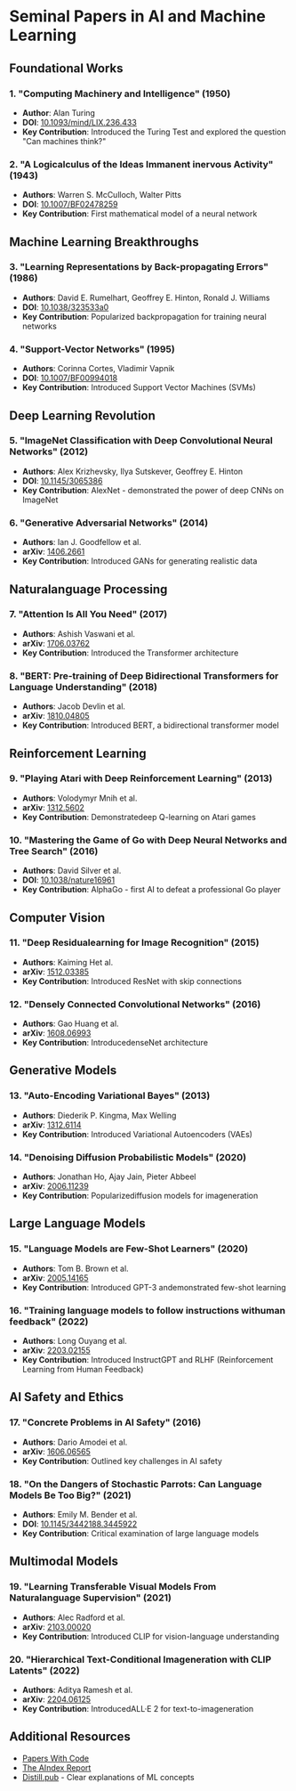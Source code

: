 # Seminal Papers in AI and Machine Learning

## Foundational Works

### 1. "Computing Machinery and Intelligence" (1950)
- **Author**: Alan Turing
- **DOI**: [10.1093/mind/LIX.236.433](https://doi.org/10.1093/mind/LIX.236.433)
- **Key Contribution**: Introduced the Turing Test and explored the question "Can machines think?"

### 2. "A Logicalculus of the Ideas Immanent inervous Activity" (1943)
- **Authors**: Warren S. McCulloch, Walter Pitts
- **DOI**: [10.1007/BF02478259](https://doi.org/10.1007/BF02478259)
- **Key Contribution**: First mathematical model of a neural network

## Machine Learning Breakthroughs

### 3. "Learning Representations by Back-propagating Errors" (1986)
- **Authors**: David E. Rumelhart, Geoffrey E. Hinton, Ronald J. Williams
- **DOI**: [10.1038/323533a0](https://doi.org/10.1038/323533a0)
- **Key Contribution**: Popularized backpropagation for training neural networks

### 4. "Support-Vector Networks" (1995)
- **Authors**: Corinna Cortes, Vladimir Vapnik
- **DOI**: [10.1007/BF00994018](https://doi.org/10.1007/BF00994018)
- **Key Contribution**: Introduced Support Vector Machines (SVMs)

## Deep Learning Revolution

### 5. "ImageNet Classification with Deep Convolutional Neural Networks" (2012)
- **Authors**: Alex Krizhevsky, Ilya Sutskever, Geoffrey E. Hinton
- **DOI**: [10.1145/3065386](https://doi.org/10.1145/3065386)
- **Key Contribution**: AlexNet - demonstrated the power of deep CNNs on ImageNet

### 6. "Generative Adversarial Networks" (2014)
- **Authors**: Ian J. Goodfellow et al.
- **arXiv**: [1406.2661](https://arxiv.org/abs/1406.2661)
- **Key Contribution**: Introduced GANs for generating realistic data

## Naturalanguage Processing

### 7. "Attention Is All You Need" (2017)
- **Authors**: Ashish Vaswani et al.
- **arXiv**: [1706.03762](https://arxiv.org/abs/1706.03762)
- **Key Contribution**: Introduced the Transformer architecture

### 8. "BERT: Pre-training of Deep Bidirectional Transformers for Language Understanding" (2018)
- **Authors**: Jacob Devlin et al.
- **arXiv**: [1810.04805](https://arxiv.org/abs/1810.04805)
- **Key Contribution**: Introduced BERT, a bidirectional transformer model

## Reinforcement Learning

### 9. "Playing Atari with Deep Reinforcement Learning" (2013)
- **Authors**: Volodymyr Mnih et al.
- **arXiv**: [1312.5602](https://arxiv.org/abs/1312.5602)
- **Key Contribution**: Demonstratedeep Q-learning on Atari games

### 10. "Mastering the Game of Go with Deep Neural Networks and Tree Search" (2016)
- **Authors**: David Silver et al.
- **DOI**: [10.1038/nature16961](https://doi.org/10.1038/nature16961)
- **Key Contribution**: AlphaGo - first AI to defeat a professional Go player

## Computer Vision

### 11. "Deep Residualearning for Image Recognition" (2015)
- **Authors**: Kaiming Het al.
- **arXiv**: [1512.03385](https://arxiv.org/abs/1512.03385)
- **Key Contribution**: Introduced ResNet with skip connections

### 12. "Densely Connected Convolutional Networks" (2016)
- **Authors**: Gao Huang et al.
- **arXiv**: [1608.06993](https://arxiv.org/abs/1608.06993)
- **Key Contribution**: IntroducedenseNet architecture

## Generative Models

### 13. "Auto-Encoding Variational Bayes" (2013)
- **Authors**: Diederik P. Kingma, Max Welling
- **arXiv**: [1312.6114](https://arxiv.org/abs/1312.6114)
- **Key Contribution**: Introduced Variational Autoencoders (VAEs)

### 14. "Denoising Diffusion Probabilistic Models" (2020)
- **Authors**: Jonathan Ho, Ajay Jain, Pieter Abbeel
- **arXiv**: [2006.11239](https://arxiv.org/abs/2006.11239)
- **Key Contribution**: Popularizediffusion models for imageneration

## Large Language Models

### 15. "Language Models are Few-Shot Learners" (2020)
- **Authors**: Tom B. Brown et al.
- **arXiv**: [2005.14165](https://arxiv.org/abs/2005.14165)
- **Key Contribution**: Introduced GPT-3 andemonstrated few-shot learning

### 16. "Training language models to follow instructions withuman feedback" (2022)
- **Authors**: Long Ouyang et al.
- **arXiv**: [2203.02155](https://arxiv.org/abs/2203.02155)
- **Key Contribution**: Introduced InstructGPT and RLHF (Reinforcement Learning from Human Feedback)

## AI Safety and Ethics

### 17. "Concrete Problems in AI Safety" (2016)
- **Authors**: Dario Amodei et al.
- **arXiv**: [1606.06565](https://arxiv.org/abs/1606.06565)
- **Key Contribution**: Outlined key challenges in AI safety

### 18. "On the Dangers of Stochastic Parrots: Can Language Models Be Too Big?" (2021)
- **Authors**: Emily M. Bender et al.
- **DOI**: [10.1145/3442188.3445922](https://doi.org/10.1145/3442188.3445922)
- **Key Contribution**: Critical examination of large language models

## Multimodal Models

### 19. "Learning Transferable Visual Models From Naturalanguage Supervision" (2021)
- **Authors**: Alec Radford et al.
- **arXiv**: [2103.00020](https://arxiv.org/abs/2103.00020)
- **Key Contribution**: Introduced CLIP for vision-language understanding

### 20. "Hierarchical Text-Conditional Imageneration with CLIP Latents" (2022)
- **Authors**: Aditya Ramesh et al.
- **arXiv**: [2204.06125](https://arxiv.org/abs/2204.06125)
- **Key Contribution**: IntroducedALL·E 2 for text-to-imageneration

## Additional Resources
- [Papers With Code](https://paperswithcode.com/)
- [The AIndex Report](https://aiindex.stanford.edu/)
- [Distill.pub](https://distill.pub/) - Clear explanations of ML concepts
